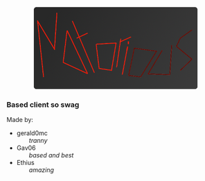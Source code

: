 <div align="center">
  <img src="/content/icon-full.png" width="75%">
</div>

<h3>Based client so swag</h3>

<p>
  Made by:
  <ul>
    <li>gerald0mc<br>&emsp;&emsp;<i>tranny</i></li>
    <li>Gav06<br>&emsp;&emsp;<i>based and best</i></li>
    <li>Ethius<br>&emsp;&emsp;<i>amazing</i></li>
  </ul>
</p>
